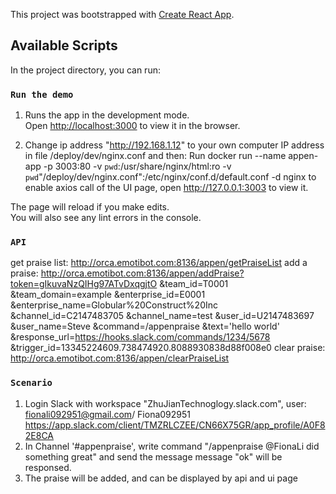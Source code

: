 This project was bootstrapped with [Create React App](https://github.com/facebook/create-react-app).

## Available Scripts

In the project directory, you can run:

### `Run the demo`

1. Runs the app in the development mode.<br>
Open [http://localhost:3000](http://localhost:3000) to view it in the browser.

2. Change ip address "http://192.168.1.12" to your own computer IP address in file /deploy/dev/nginx.conf and then:
Run docker run --name appen-app -p 3003:80 -v `pwd`:/usr/share/nginx/html:ro -v `pwd`"/deploy/dev/nginx.conf":/etc/nginx/conf.d/default.conf  -d nginx
to enable axios call of the UI page, open http://127.0.0.1:3003 to view it.

The page will reload if you make edits.<br>
You will also see any lint errors in the console.


### `API`

get praise list:
  http://orca.emotibot.com:8136/appen/getPraiseList
add a praise: 
  http://orca.emotibot.com:8136/appen/addPraise?token=gIkuvaNzQIHg97ATvDxqgjtO
  &team_id=T0001
  &team_domain=example
  &enterprise_id=E0001
  &enterprise_name=Globular%20Construct%20Inc
  &channel_id=C2147483705
  &channel_name=test
  &user_id=U2147483697
  &user_name=Steve
  &command=/appenpraise
  &text='hello world'
  &response_url=https://hooks.slack.com/commands/1234/5678
  &trigger_id=13345224609.738474920.8088930838d88f008e0
clear praise: 
  http://orca.emotibot.com:8136/appen/clearPraiseList

### `Scenario`

1. Login Slack with workspace "ZhuJianTechnoglogy.slack.com", user: fionali092951@gmail.com/ Fiona092951
    https://app.slack.com/client/TMZRLCZEE/CN66X75GR/app_profile/A0F82E8CA
2. In Channel '#appenpraise', write command "/appenpraise @FionaLi did something great" and send the message
   message "ok" will be responsed.
3. The praise will be added, and can be displayed by api and ui page

